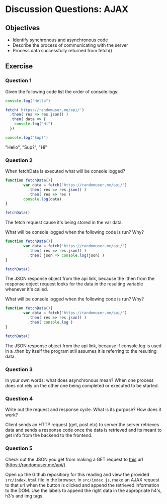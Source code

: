 # Discussion Questions: AJAX

## Objectives

* Identify synchronous and asynchronous code
* Describe the process of communicating with the server
* Process data successfully returned from fetch()

## Exercise

### Question 1

Given the following code list the order of console.logs:

```javascript
console.log("Hello")

fetch('https://randomuser.me/api/')
  .then( res => res.json() )
  .then( data => {
    console.log("Hi") 
  })

console.log("Sup?")
```
"Hello", "Sup?", "Hi"
### Question 2

When fetchData is executed what will be console logged?

```javascript
function fetchData(){
        var data = fetch('https://randomuser.me/api/')
          .then( res => res.json() )
          .then( res => res )
        console.log(data)	
}

fetchData()
```
The fetch request cause it's being stored in the var data.

What will be console logged when the following code is run? Why?

```javascript
function fetchData(){
        var data = fetch('https://randomuser.me/api/')
          .then( res => res.json() )
          .then( json => console.log(json) )
}

fetchData()
```
The JSON response object from the api link, because the .then from the response object request looks for the data in the resulting variable whenever it's called.

What will be console logged when the following code is run? Why?

```javascript
function fetchData(){
        var data = fetch('https://randomuser.me/api/')
          .then( res => res.json() )
          .then( console.log )
}

fetchData()
```
The JSON response object from the api link, because if console.log is used in  a .then by itself the program still assumes it is referring to the resulting data.

### Question 3

In your own words: what does asynchronous mean?
When one process does not rely on the other one being completed or executed to be started.
### Question 4

Write out the request and response cycle. What is its purpose? How does it work?

Client sends an HTTP request (get, post etc) to server the server retrieves data and sends a response code once the data is retrieved and its meant to get info from the backend to the frontend.

### Question 5

Check out the JSON you get from making a GET request to [this](https://randomuser.me/api/) url (https://randomuser.me/api/).

Open up the Github repositiory for this reading and view the provided `src/index.html` file in the browser. In `src/index.js`, make an AJAX request to that url when the button is clicked and append the retrieved information to the DOM. Use the labels to append the right data in the appropriate h4's, h3's and img tags.
